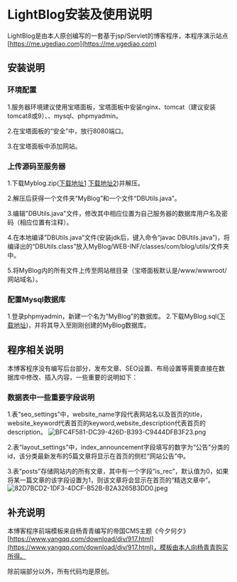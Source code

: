 # LightBlog安装及使用说明
LightBlog是由本人原创编写的一套基于jsp/Servlet的博客程序，本程序演示站点[https://me.ugediao.com](https://me.ugediao.com)
## 安装说明


### 环境配置
1.服务器环境建议使用宝塔面板，宝塔面板中安装nginx、tomcat（建议安装tomcat8或9）、、mysql、phpmyadmin。

2.在宝塔面板的“安全”中，放行8080端口。

3.在宝塔面板中添加网站。
### 上传源码至服务器
1.下载Myblog.zip([下载地址1](https://github.com/LongLights/LightBlog/raw/master/MyBlog.zip)    [下载地址2](https://img.ugediao.com/code/MyBlog.zip))并解压。

2.解压后获得一个文件夹“MyBlog”和一个文件“DBUtils.java”。

3.编辑"DBUtils.java"文件，修改其中相应位置为自己服务器的数据库用户名及密码（相应位置有注释）。

4.在本地编译”DBUtils.java“文件(安装jdk后，键入命令“javac DBUtils.java”)，将编译出的“DBUtils.class”放入MyBlog/WEB-INF/classes/com/blog/utils/文件夹中。

5.将MyBlog内的所有文件上传至网站根目录（宝塔面板默认是/www/wwwroot/网站域名）。


### 配置Mysql数据库
1.登录phpmyadmin，新建一个名为“MyBlog”的数据库。
2.下载MyBlog.sql([下载地址](https://img.ugediao.com/code/MyBlog.sql))，并将其导入至刚刚创建的MyBlog数据库。

## 程序相关说明
本博客程序没有编写后台部分，发布文章、SEO设置、布局设置等需要直接在数据库中修改、插入内容，一些重要的说明如下：


### 数据表中一些重要字段说明
1.表“seo_settings”中，website_name字段代表网站名以及首页的title，website_keyword代表首页的keyword,website_description代表首页的description。
![BFC4F581-DC39-426D-B393-C9444DFB3F23.png](https://i.loli.net/2019/02/17/5c6970a7a8960.png)

2.表“layout_settings”中，index_announcement字段填写的数字为“公告”分类的id，该分类最新发布的5篇文章将显示在首页的侧栏“网站公告”中。

3.表“posts”存储网站内的所有文章，其中有一个字段“is_rec”，默认值为0，如果将某一篇文章的该字段设置为1，则该文章将会显示在首页的“精选文章中”。
![82D7BCD2-1DF3-4DCF-B52B-B2A3265B3DD0.jpeg](https://i.loli.net/2019/02/17/5c6972a837f46.jpeg)

## 补充说明
本博客程序前端模板来自杨青青编写的帝国CMS主题《今夕何夕》[https://www.yangqq.com/download/div/917.html](https://www.yangqq.com/download/div/917.html)，模板由本人向杨青青购买所得。

除前端部分以外，所有代码均是原创。